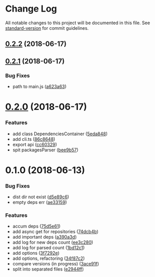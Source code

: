 # Change Log

All notable changes to this project will be documented in this file. See [standard-version](https://github.com/conventional-changelog/standard-version) for commit guidelines.

<a name="0.2.2"></a>
## [0.2.2](https://github.com/justerest/packages-parser/compare/v0.2.1...v0.2.2) (2018-06-17)



<a name="0.2.1"></a>
## [0.2.1](https://github.com/justerest/packages-parser/compare/v0.2.0...v0.2.1) (2018-06-17)


### Bug Fixes

* path to main.js ([a623a63](https://github.com/justerest/packages-parser/commit/a623a63))



<a name="0.2.0"></a>
# [0.2.0](https://github.com/justerest/packages-parser/compare/v0.1.0...v0.2.0) (2018-06-17)


### Features

* add class DependenciesContainer ([5eda848](https://github.com/justerest/packages-parser/commit/5eda848))
* add cli.ts ([86c8648](https://github.com/justerest/packages-parser/commit/86c8648))
* export api ([cc60329](https://github.com/justerest/packages-parser/commit/cc60329))
* spit packagesParser ([bee9b57](https://github.com/justerest/packages-parser/commit/bee9b57))



<a name="0.1.0"></a>
# 0.1.0 (2018-06-13)


### Bug Fixes

* dist dir not exist ([d5e89c6](https://github.com/justerest/packages-parser/commit/d5e89c6))
* empty deps err ([ae33159](https://github.com/justerest/packages-parser/commit/ae33159))


### Features

* accum deps ([75d5e61](https://github.com/justerest/packages-parser/commit/75d5e61))
* add async get for repositories ([74dcb4b](https://github.com/justerest/packages-parser/commit/74dcb4b))
* add important deps ([a390a3d](https://github.com/justerest/packages-parser/commit/a390a3d))
* add log for new deps count ([ee3c280](https://github.com/justerest/packages-parser/commit/ee3c280))
* add log for parsed count ([1bd12c1](https://github.com/justerest/packages-parser/commit/1bd12c1))
* add options ([3f7292e](https://github.com/justerest/packages-parser/commit/3f7292e))
* add options, refactoring ([34f87c2](https://github.com/justerest/packages-parser/commit/34f87c2))
* compare versions (in progress) ([3ace91f](https://github.com/justerest/packages-parser/commit/3ace91f))
* split into separated files ([e2944ff](https://github.com/justerest/packages-parser/commit/e2944ff))
